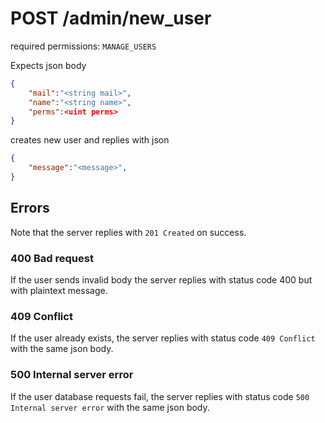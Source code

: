 # POST /admin/new_user

required permissions: `MANAGE_USERS`

Expects json body

```json
{
    "mail":"<string mail>",
    "name":"<string name>",
    "perms":<uint perms>
}
```

creates new user and replies with json

```json
{
    "message":"<message>",
}
```

## Errors

Note that the server replies with `201 Created` on success.

### 400 Bad request

If the user sends invalid body the server replies with status code 400 but with plaintext message.

### 409 Conflict

If the user already exists, the server replies with status code `409 Conflict` with the same json body.

### 500 Internal server error

If the user database requests fail, the server replies with status code `500 Internal server error` with the same json body.
